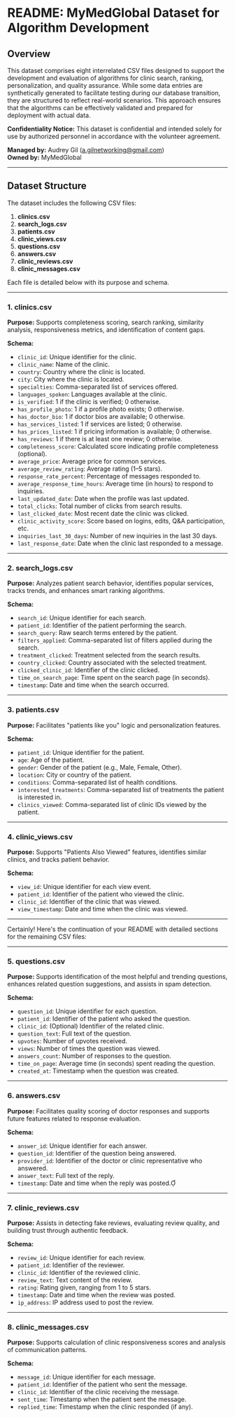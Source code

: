 # README: MyMedGlobal Dataset for Algorithm Development

## Overview

This dataset comprises eight interrelated CSV files designed to support the development and evaluation of algorithms for clinic search, ranking, personalization, and quality assurance. While some data entries are synthetically generated to facilitate testing during our database transition, they are structured to reflect real-world scenarios. This approach ensures that the algorithms can be effectively validated and prepared for deployment with actual data.

**Confidentiality Notice:** This dataset is confidential and intended solely for use by authorized personnel in accordance with the volunteer agreement.

**Managed by:** Audrey Gil (a.gilnetworking@gmail.com)  
**Owned by:** MyMedGlobal

---

## Dataset Structure

The dataset includes the following CSV files:

1. **clinics.csv**
2. **search_logs.csv**
3. **patients.csv**
4. **clinic_views.csv**
5. **questions.csv**
6. **answers.csv**
7. **clinic_reviews.csv**
8. **clinic_messages.csv**

Each file is detailed below with its purpose and schema.

---

### 1. clinics.csv

**Purpose:** Supports completeness scoring, search ranking, similarity analysis, responsiveness metrics, and identification of content gaps.

**Schema:**

- `clinic_id`: Unique identifier for the clinic.
- `clinic_name`: Name of the clinic.
- `country`: Country where the clinic is located.
- `city`: City where the clinic is located.
- `specialties`: Comma-separated list of services offered.
- `languages_spoken`: Languages available at the clinic.
- `is_verified`: 1 if the clinic is verified; 0 otherwise.
- `has_profile_photo`: 1 if a profile photo exists; 0 otherwise.
- `has_doctor_bio`: 1 if doctor bios are available; 0 otherwise.
- `has_services_listed`: 1 if services are listed; 0 otherwise.
- `has_prices_listed`: 1 if pricing information is available; 0 otherwise.
- `has_reviews`: 1 if there is at least one review; 0 otherwise.
- `completeness_score`: Calculated score indicating profile completeness (optional).
- `average_price`: Average price for common services.
- `average_review_rating`: Average rating (1–5 stars).
- `response_rate_percent`: Percentage of messages responded to.
- `average_response_time_hours`: Average time (in hours) to respond to inquiries.
- `last_updated_date`: Date when the profile was last updated.
- `total_clicks`: Total number of clicks from search results.
- `last_clicked_date`: Most recent date the clinic was clicked.
- `clinic_activity_score`: Score based on logins, edits, Q&A participation, etc.
- `inquiries_last_30_days`: Number of new inquiries in the last 30 days.
- `last_response_date`: Date when the clinic last responded to a message.

---

### 2. search_logs.csv

**Purpose:** Analyzes patient search behavior, identifies popular services, tracks trends, and enhances smart ranking algorithms.

**Schema:**

- `search_id`: Unique identifier for each search.
- `patient_id`: Identifier of the patient performing the search.
- `search_query`: Raw search terms entered by the patient.
- `filters_applied`: Comma-separated list of filters applied during the search.
- `treatment_clicked`: Treatment selected from the search results.
- `country_clicked`: Country associated with the selected treatment.
- `clicked_clinic_id`: Identifier of the clinic clicked.
- `time_on_search_page`: Time spent on the search page (in seconds).
- `timestamp`: Date and time when the search occurred.

---

### 3. patients.csv

**Purpose:** Facilitates "patients like you" logic and personalization features.

**Schema:**

- `patient_id`: Unique identifier for the patient.
- `age`: Age of the patient.
- `gender`: Gender of the patient (e.g., Male, Female, Other).
- `location`: City or country of the patient.
- `conditions`: Comma-separated list of health conditions.
- `interested_treatments`: Comma-separated list of treatments the patient is interested in.
- `clinics_viewed`: Comma-separated list of clinic IDs viewed by the patient.

---

### 4. clinic_views.csv

**Purpose:** Supports "Patients Also Viewed" features, identifies similar clinics, and tracks patient behavior.

**Schema:**

- `view_id`: Unique identifier for each view event.
- `patient_id`: Identifier of the patient who viewed the clinic.
- `clinic_id`: Identifier of the clinic that was viewed.
- `view_timestamp`: Date and time when the clinic was viewed.

---

Certainly! Here's the continuation of your README with detailed sections for the remaining CSV files:

---

### 5. questions.csv

**Purpose:** Supports identification of the most helpful and trending questions, enhances related question suggestions, and assists in spam detection.

**Schema:**

- `question_id`: Unique identifier for each question.
- `patient_id`: Identifier of the patient who asked the question.
- `clinic_id`: (Optional) Identifier of the related clinic.
- `question_text`: Full text of the question.
- `upvotes`: Number of upvotes received.
- `views`: Number of times the question was viewed.
- `answers_count`: Number of responses to the question.
- `time_on_page`: Average time (in seconds) spent reading the question.
- `created_at`: Timestamp when the question was created.

---

### 6. answers.csv

**Purpose:** Facilitates quality scoring of doctor responses and supports future features related to response evaluation.

**Schema:**

- `answer_id`: Unique identifier for each answer.
- `question_id`: Identifier of the question being answered.
- `provider_id`: Identifier of the doctor or clinic representative who answered.
- `answer_text`: Full text of the reply.
- `timestamp`: Date and time when the reply was posted.

---

### 7. clinic_reviews.csv

**Purpose:** Assists in detecting fake reviews, evaluating review quality, and building trust through authentic feedback.

**Schema:**

- `review_id`: Unique identifier for each review.
- `patient_id`: Identifier of the reviewer.
- `clinic_id`: Identifier of the reviewed clinic.
- `review_text`: Text content of the review.
- `rating`: Rating given, ranging from 1 to 5 stars.
- `timestamp`: Date and time when the review was posted.
- `ip_address`: IP address used to post the review.

---

### 8. clinic_messages.csv

**Purpose:** Supports calculation of clinic responsiveness scores and analysis of communication patterns.

**Schema:**

- `message_id`: Unique identifier for each message.
- `patient_id`: Identifier of the patient who sent the message.
- `clinic_id`: Identifier of the clinic receiving the message.
- `sent_time`: Timestamp when the patient sent the message.
- `replied_time`: Timestamp when the clinic responded (if any).
